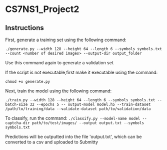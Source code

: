 # CS7NS1_Project2

## Instructions

First, generate a training set using the following command:

`./generate.py --width 128 --height 64 --length 6 --symbols symbols.txt --count <number of desired images> --output-dir output_folder`

Use this command again to generate a validation set

If the script is not executable,first make it executable using the command:

`chmod +x generate.py` 


Next, train the model using the following command:

`./train.py --width 128 --height 64 --length 6 --symbols symbols.txt --batch-size 32 --epochs 5 -- output-model model.h5 --train-dataset /path/to/training/data --validate-dataset path/to/validation/data`

To classify, run the command: 
`./classify.py --model-name model --captcha-dir path/to/test/images/ --output output.txt --symbols symbols.txt`

Predictions will be outputted into the file 'output.txt', which can be converted to a csv and uploaded to Submitty

